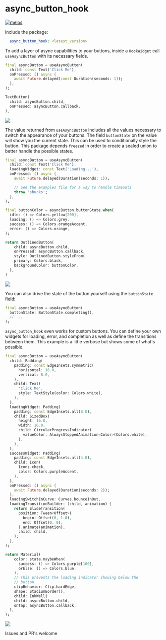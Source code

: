 # async_button_hook

[![melos](https://img.shields.io/badge/maintained%20with-melos-f700ff.svg?style=flat-square)](https://github.com/invertase/melos)

Include the package:

```yaml
  async_button_hook: <latest_version>
```

To add a layer of async capabilities to your buttons, inside a `HookWidget` call `useAsyncButton` with its necessary fields.

```dart
final asyncButton = useAsyncButton(
  child: const Text('Click Me'),
  onPressed: () async {
    await Future.delayed(const Duration(seconds: 1));
  },
);

TextButton(
  child: asyncButton.child,
  onPressed: asyncButton.callback,
),
```

<p>  
 <img src="https://github.com/Nolence/async_button_builder/blob/main/screenshots/ezgif-7-61c436edaec2.gif?raw=true"/>
</p>

The value returned from `useAsyncButton` includes all the values necessary to switch the appearance of your buttons. The field `buttonState` on the value will show you the current state. This can be used to conditionally style the button. This package depends `freezed` in order to create a sealed union to better handle the possible states.

```dart
final asyncButton = useAsyncButton(
  child: const Text('Click Me'),
  loadingWidget: const Text('Loading...'),
  onPressed: () async {
    await Future.delayed(Duration(seconds: 1));

    // See the examples file for a way to handle timeouts
    throw 'shucks';
  },
);

final buttonColor = asyncButton.buttonState.when(
  idle: () => Colors.yellow[200],
  loading: () => Colors.grey,
  success: () => Colors.orangeAccent,
  error: () => Colors.orange,
);

return OutlinedButton(
    child: asyncButton.child,
    onPressed: asyncButton.callback,
    style: OutlinedButton.styleFrom(
    primary: Colors.black,
    backgroundColor: buttonColor,
  ),
)
```

<p>  
 <img src="https://github.com/Nolence/async_button_builder/blob/main/screenshots/ezgif-7-a971c6afaabf.gif?raw=true"/>
</p>

You can also drive the state of the button yourself using the  `buttonState` field:

```dart
final asyncButton = useAsyncButton(
  buttonState: ButtonState.completing(),
  // ...
);
```

`async_button_hook` even works for custom buttons. You can define your own widgets for loading, error, and completion as well as define the transitions between them. This example is a little verbose but shows some of what's possible.


```dart
final asyncButton = useAsyncButton(
  child: Padding(
    padding: const EdgeInsets.symmetric(
      horizontal: 16.0,
      vertical: 8.0,
    ),
    child: Text(
      'Click Me',
      style: TextStyle(color: Colors.white),
    ),
  ),
  loadingWidget: Padding(
    padding: const EdgeInsets.all(8.0),
    child: SizedBox(
      height: 16.0,
      width: 16.0,
      child: CircularProgressIndicator(
        valueColor: AlwaysStoppedAnimation<Color>(Colors.white),
      ),
    ),
  ),
  successWidget: Padding(
    padding: const EdgeInsets.all(4.0),
    child: Icon(
      Icons.check,
      color: Colors.purpleAccent,
    ),
  ),
  onPressed: () async {
    await Future.delayed(Duration(seconds: 2));
  },
  loadingSwitchInCurve: Curves.bounceInOut,
  loadingTransitionBuilder: (child, animation) {
    return SlideTransition(
      position: Tween<Offset>(
        begin: Offset(0, 1.0),
        end: Offset(0, 0),
      ).animate(animation),
      child: child,
    );
  },
);

return Material(
    color: state.maybeWhen(
      success: () => Colors.purple[100],
      orElse: () => Colors.blue,
    ),
    // This prevents the loading indicator showing below the
    // button
    clipBehavior: Clip.hardEdge,
    shape: StadiumBorder(),
    child: InkWell(
    child: asyncButton.child,
    onTap: asyncButton.callback,
  ),
);
```

<p>  
 <img src="https://github.com/Nolence/async_button_builder/blob/main/screenshots/ezgif-7-4088c909ba83.gif?raw=true"/>
</p>

Issues and PR's welcome